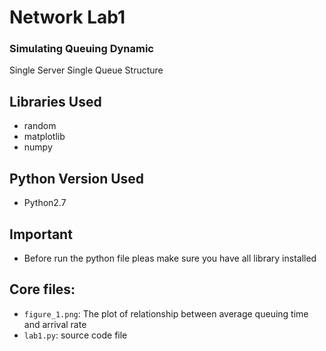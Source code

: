 # Network Lab1

### Simulating Queuing Dynamic
Single Server Single Queue Structure

## Libraries Used
* random
* matplotlib
* numpy

## Python Version Used
* Python2.7

## Important
* Before run the python file pleas make sure you have all library installed

## Core files:
* `figure_1.png`: The plot of relationship between average queuing time and arrival rate
* `lab1.py`: source code file